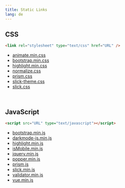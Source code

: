 ```yaml
---
title: Static Links
lang: de
---
```


## CSS

```html
<link rel="stylesheet" type="text/css" href="URL" />
```

- [animate.min.css](node_modules/animate.css/animate.min.css)
- [bootstrap.min.css](node_modules/bootstrap/dist/css/bootstrap.min.css)
- [highlight.min.css](node_modules/@highlightjs/cdn-assets/styles/default.min.css)
- [normalize.css](node_modules/normalize.css/normalize.css)
- [prism.css](node_modules/prismjs/themes/prism.css)
- [slick-theme.css](node_modules/slick-carousel/slick/slick-theme.css)
- [slick.css](node_modules/slick-carousel/slick/slick.css)

<br>

## JavaScript

```html
<script src="URL" type="text/javascript"></script>
```

- [bootstrap.min.js](node_modules/bootstrap/dist/js/bootstrap.min.js)
- [darkmode-js.min.js](node_modules/darkmode-js/lib/darkmode-js.min.js)
- [highlight.min.js](node_modules/@highlightjs/cdn-assets/highlight.min.js)
- [isMobile.min.js](node_modules/ismobilejs/dist/isMobile.min.js)
- [jquery.min.js](node_modules/jquery/dist/jquery.min.js)
- [popper.min.js](node_modules/@popperjs/core/dist/umd/popper.min.js)
- [prism.js](node_modules/prismjs/prism.js)
- [slick.min.js](node_modules/slick-carousel/slick/slick.min.js)
- [validator.min.js](node_modules/validator/validator.min.js)
- [vue.min.js](node_modules/vue/dist/vue.min.js)

<div style="padding-bottom: 80px;"></div>

<script src="node_modules/darkmode-js/lib/darkmode-js.min.js" type="text/javascript"></script>
<script src="node_modules/ismobilejs/dist/isMobile.min.js" type="text/javascript"></script>
<script>
    var options = {}
    if (isMobile.phone) {
        options.bottom = "15px";
        options.right = "15px";
    } else {
        options.bottom = "20px";
        options.right = "20px";
    }
    const darkmode =  new Darkmode(options);
    window.addEventListener("load", darkmode.showWidget());
    function refreshBackground() {
        if (darkmode.isActivated()) {
            document.documentElement.style.background = "black";
        } else {
            document.documentElement.style.background = "white";
        }
    }
    refreshBackground();
    document.getElementsByTagName("button")[0].setAttribute("onclick", "refreshBackground()");
</script>
